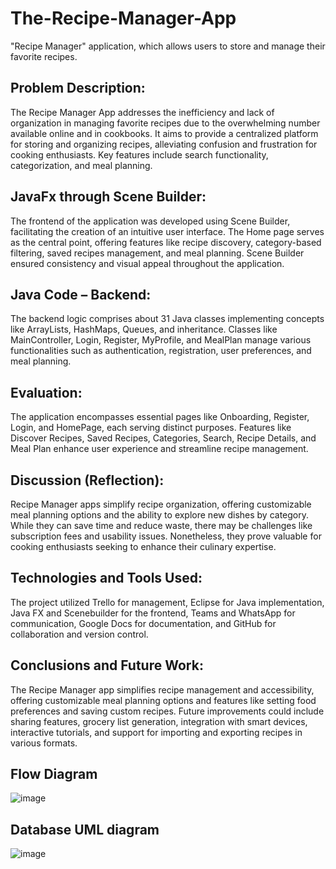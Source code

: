 # The-Recipe-Manager-App
"Recipe Manager" application, which allows users to store and manage their favorite recipes.

## Problem Description:
The Recipe Manager App addresses the inefficiency and lack of organization in managing favorite recipes due to the overwhelming number available online and in cookbooks. It aims to provide a centralized platform for storing and organizing recipes, alleviating confusion and frustration for cooking enthusiasts. Key features include search functionality, categorization, and meal planning.

## JavaFx through Scene Builder:
The frontend of the application was developed using Scene Builder, facilitating the creation of an intuitive user interface. The Home page serves as the central point, offering features like recipe discovery, category-based filtering, saved recipes management, and meal planning. Scene Builder ensured consistency and visual appeal throughout the application.

## Java Code – Backend:
The backend logic comprises about 31 Java classes implementing concepts like ArrayLists, HashMaps, Queues, and inheritance. Classes like MainController, Login, Register, MyProfile, and MealPlan manage various functionalities such as authentication, registration, user preferences, and meal planning.

## Evaluation:
The application encompasses essential pages like Onboarding, Register, Login, and HomePage, each serving distinct purposes. Features like Discover Recipes, Saved Recipes, Categories, Search, Recipe Details, and Meal Plan enhance user experience and streamline recipe management.

## Discussion (Reflection):
Recipe Manager apps simplify recipe organization, offering customizable meal planning options and the ability to explore new dishes by category. While they can save time and reduce waste, there may be challenges like subscription fees and usability issues. Nonetheless, they prove valuable for cooking enthusiasts seeking to enhance their culinary expertise.

## Technologies and Tools Used:
The project utilized Trello for management, Eclipse for Java implementation, Java FX and Scenebuilder for the frontend, Teams and WhatsApp for communication, Google Docs for documentation, and GitHub for collaboration and version control.

## Conclusions and Future Work:
The Recipe Manager app simplifies recipe management and accessibility, offering customizable meal planning options and features like setting food preferences and saving custom recipes. Future improvements could include sharing features, grocery list generation, integration with smart devices, interactive tutorials, and support for importing and exporting recipes in various formats.

## Flow Diagram
![image](https://github.com/pannaga3009/The-Recipe-Manager-App/assets/29578683/efe329b5-e242-4c59-8a66-98d3db0429f5)

## Database UML diagram
![image](https://github.com/pannaga3009/The-Recipe-Manager-App/assets/29578683/f16e1391-e940-48e2-a883-098115b21ca1)


